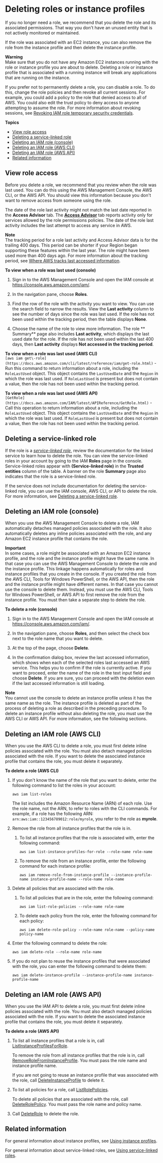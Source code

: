 # Deleting roles or instance profiles<a name="id_roles_manage_delete"></a>

If you no longer need a role, we recommend that you delete the role and its associated permissions\. That way you don't have an unused entity that is not actively monitored or maintained\. 

If the role was associated with an EC2 instance, you can also remove the role from the instance profile and then delete the instance profile\.

**Warning**  
Make sure that you do not have any Amazon EC2 instances running with the role or instance profile you are about to delete\. Deleting a role or instance profile that is associated with a running instance will break any applications that are running on the instance\.

If you prefer not to permanently delete a role, you can disable a role\. To do this, change the role policies and then revoke all current sessions\. For example, you could add a policy to the role that denied access to all of AWS\. You could also edit the trust policy to deny access to anyone attempting to assume the role\. For more information about revoking sessions, see [Revoking IAM role temporary security credentials](id_roles_use_revoke-sessions.md)\.

**Topics**
+ [View role access](#roles-delete_prerequisites)
+ [Deleting a service\-linked role](#id_roles_manage_delete_slr)
+ [Deleting an IAM role \(console\)](#roles-managingrole-deleting-console)
+ [Deleting an IAM role \(AWS CLI\)](#roles-managingrole-deleting-cli)
+ [Deleting an IAM role \(AWS API\)](#roles-managingrole-deleting-api)
+ [Related information](#roles-managingrole-deleting-related-info)

## View role access<a name="roles-delete_prerequisites"></a>

Before you delete a role, we recommend that you review when the role was last used\. You can do this using the AWS Management Console, the AWS CLI, or the AWS API\. You should view this information because you don't want to remove access from someone using the role\. 

The date of the role last activity might not match the last date reported in the **Access Advisor** tab\. The [**Access Advisor**](access_policies_access-advisor-view-data.md) tab reports activity only for services allowed by the role permissions policies\. The date of the role last activity includes the last attempt to access any service in AWS\. 

**Note**  
The tracking period for a role last activity and Access Advisor data is for the trailing 400 days\. This period can be shorter if your Region began supporting these features within the last year\. The role might have been used more than 400 days ago\. For more information about the tracking period, see [Where AWS tracks last accessed information](access_policies_access-advisor.md#access-advisor_tracking-period)\.

**To view when a role was last used \(console\)**

1. Sign in to the AWS Management Console and open the IAM console at [https://console\.aws\.amazon\.com/iam/](https://console.aws.amazon.com/iam/)\.

1. In the navigation pane, choose **Roles**\.

1. Find the row of the role with the activity you want to view\. You can use the search field to narrow the results\. View the **Last activity** column to see the number of days since the role was last used\. If the role has not been used within the tracking period, then the table displays **None**\. 

1. Choose the name of the role to view more information\. The role ** Summary** page also includes **Last activity**, which displays the last used date for the role\. If the role has not been used within the last 400 days, then **Last activity** displays **Not accessed in the tracking period**\.

**To view when a role was last used \(AWS CLI\)**  
`[aws iam get\-role](https://docs.aws.amazon.com/cli/latest/reference/iam/get-role.html)` \- Run this command to return information about a role, including the `RoleLastUsed` object\. This object contains the `LastUsedDate` and the `Region` in which the role was last used\. If `RoleLastUsed` is present but does not contain a value, then the role has not been used within the tracking period\.

**To view when a role was last used \(AWS API\)**  
`[GetRole](https://docs.aws.amazon.com/IAM/latest/APIReference/GetRole.html)` \- Call this operation to return information about a role, including the `RoleLastUsed` object\. This object contains the `LastUsedDate` and the `Region` in which the role was last used\. If `RoleLastUsed` is present but does not contain a value, then the role has not been used within the tracking period\.

## Deleting a service\-linked role<a name="id_roles_manage_delete_slr"></a>

If the role is a *[service\-linked role](id_roles_terms-and-concepts.md#iam-term-service-linked-role)*, review the documentation for the linked service to learn how to delete the role\. You can view the service\-linked roles in your account by going to the IAM **Roles** page in the console\. Service\-linked roles appear with **\(Service\-linked role\)** in the **Trusted entities** column of the table\. A banner on the role **Summary** page also indicates that the role is a service\-linked role\.

If the service does not include documentation for deleting the service\-linked role, you can use the IAM console, AWS CLI, or API to delete the role\. For more information, see [Deleting a service\-linked role](using-service-linked-roles.md#delete-service-linked-role)\.

## Deleting an IAM role \(console\)<a name="roles-managingrole-deleting-console"></a>

When you use the AWS Management Console to delete a role, IAM automatically detaches managed policies associated with the role\. It also automatically deletes any inline policies associated with the role, and any Amazon EC2 instance profile that contains the role\. 

**Important**  
In some cases, a role might be associated with an Amazon EC2 instance profile, and the role and the instance profile might have the same name\. In that case you can use the AWS Management Console to delete the role and the instance profile\. This linkage happens automatically for roles and instance profiles that you create in the console\. If you created the role from the AWS CLI, Tools for Windows PowerShell, or the AWS API, then the role and the instance profile might have different names\. In that case you cannot use the console to delete them\. Instead, you must use the AWS CLI, Tools for Windows PowerShell, or AWS API to first remove the role from the instance profile\. You must then take a separate step to delete the role\.

**To delete a role \(console\)**

1. Sign in to the AWS Management Console and open the IAM console at [https://console\.aws\.amazon\.com/iam/](https://console.aws.amazon.com/iam/)\.

1. In the navigation pane, choose **Roles**, and then select the check box next to the role name that you want to delete\. 

1. At the top of the page, choose **Delete**\.

1. In the confirmation dialog box, review the last accessed information, which shows when each of the selected roles last accessed an AWS service\. This helps you to confirm if the role is currently active\. If you want to proceed, enter the name of the role in the text input field and choose **Delete**\. If you are sure, you can proceed with the deletion even if the last accessed information is still loading\.

**Note**  
You cannot use the console to delete an instance profile unless it has the same name as the role\. The instance profile is deleted as part of the process of deleting a role as described in the preceding procedure\. To delete an instance profile without also deleting the role, you must use the AWS CLI or AWS API\. For more information, see the following sections\.

## Deleting an IAM role \(AWS CLI\)<a name="roles-managingrole-deleting-cli"></a>

When you use the AWS CLI to delete a role, you must first delete inline policies associated with the role\. You must also detach managed policies associated with the role\. If you want to delete the associated instance profile that contains the role, you must delete it separately\.

**To delete a role \(AWS CLI\)**

1. If you don't know the name of the role that you want to delete, enter the following command to list the roles in your account:

   ```
   aws iam list-roles
   ```

   The list includes the Amazon Resource Name \(ARN\) of each role\. Use the role name, not the ARN, to refer to roles with the CLI commands\. For example, if a role has the following ARN: `arn:aws:iam::123456789012:role/myrole`, you refer to the role as **myrole**\.

1. Remove the role from all instance profiles that the role is in\.

   1. To list all instance profiles that the role is associated with, enter the following command:

      ```
      aws iam list-instance-profiles-for-role --role-name role-name
      ```

   1. To remove the role from an instance profile, enter the following command for each instance profile:

      ```
      aws iam remove-role-from-instance-profile --instance-profile-name instance-profile-name --role-name role-name
      ```

1. Delete all policies that are associated with the role\.

   1. To list all policies that are in the role, enter the following command:

      ```
      aws iam list-role-policies --role-name role-name
      ```

   1. To delete each policy from the role, enter the following command for each policy: 

      ```
      aws iam delete-role-policy --role-name role-name --policy-name policy-name
      ```

1. Enter the following command to delete the role:

   ```
   aws iam delete-role --role-name role-name
   ```

1. If you do not plan to reuse the instance profiles that were associated with the role, you can enter the following command to delete them:

   ```
   aws iam delete-instance-profile --instance-profile-name instance-profile-name
   ```

## Deleting an IAM role \(AWS API\)<a name="roles-managingrole-deleting-api"></a>

When you use the IAM API to delete a role, you must first delete inline policies associated with the role\. You must also detach managed policies associated with the role\. If you want to delete the associated instance profile that contains the role, you must delete it separately\.

**To delete a role \(AWS API\)**

1. To list all instance profiles that a role is in, call [ListInstanceProfilesForRole](https://docs.aws.amazon.com/IAM/latest/APIReference/API_ListInstanceProfilesForRole.html)\.

   To remove the role from all instance profiles that the role is in, call [RemoveRoleFromInstanceProfile](https://docs.aws.amazon.com/IAM/latest/APIReference/API_RemoveRoleFromInstanceProfile.html)\. You must pass the role name and instance profile name\. 

   If you are not going to reuse an instance profile that was associated with the role, call [DeleteInstanceProfile](https://docs.aws.amazon.com/IAM/latest/APIReference/API_DeleteInstanceProfile.html) to delete it\.

1. To list all policies for a role, call [ListRolePolicies](https://docs.aws.amazon.com/IAM/latest/APIReference/API_ListRolePolicies.html)\.

   To delete all policies that are associated with the role, call [DeleteRolePolicy](https://docs.aws.amazon.com/IAM/latest/APIReference/API_DeleteRolePolicy.html)\. You must pass the role name and policy name\. 

1. Call [DeleteRole](https://docs.aws.amazon.com/IAM/latest/APIReference/API_DeleteRole.html) to delete the role\.

## Related information<a name="roles-managingrole-deleting-related-info"></a>

For general information about instance profiles, see [Using instance profiles](id_roles_use_switch-role-ec2_instance-profiles.md)\.

For general information about service\-linked roles, see [Using service\-linked roles](using-service-linked-roles.md)\.